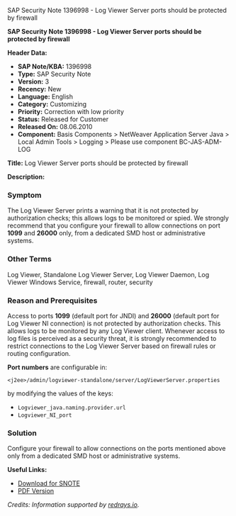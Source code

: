 SAP Security Note 1396998 - Log Viewer Server ports should be protected by firewall

**SAP Security Note 1396998 - Log Viewer Server ports should be protected by firewall**

**Header Data:**
- **SAP Note/KBA:** 1396998
- **Type:** SAP Security Note
- **Version:** 3
- **Recency:** New
- **Language:** English
- **Category:** Customizing
- **Priority:** Correction with low priority
- **Status:** Released for Customer
- **Released On:** 08.06.2010
- **Component:** Basis Components > NetWeaver Application Server Java > Local Admin Tools > Logging > Please use component BC-JAS-ADM-LOG

**Title:** Log Viewer Server ports should be protected by firewall

**Description:**

### Symptom
The Log Viewer Server prints a warning that it is not protected by authorization checks; this allows logs to be monitored or spied. We strongly recommend that you configure your firewall to allow connections on port **1099** and **26000** only, from a dedicated SMD host or administrative systems.

### Other Terms
Log Viewer, Standalone Log Viewer Server, Log Viewer Daemon, Log Viewer Windows Service, firewall, router, security

### Reason and Prerequisites
Access to ports **1099** (default port for JNDI) and **26000** (default port for Log Viewer NI connection) is not protected by authorization checks. This allows logs to be monitored by any Log Viewer client. Whenever access to log files is perceived as a security threat, it is strongly recommended to restrict connections to the Log Viewer Server based on firewall rules or routing configuration.

**Port numbers** are configurable in:
```
<j2ee>/admin/logviewer-standalone/server/LogViewerServer.properties
```
by modifying the values of the keys:
- `Logviewer_java.naming.provider.url`
- `Logviewer_NI_port`

### Solution
Configure your firewall to allow connections on the ports mentioned above only from a dedicated SMD host or administrative systems.

**Useful Links:**
- [Download for SNOTE](https://notesdownloads.sap.com/note/0040000016887962017)
- [PDF Version](https://userapps.support.sap.com/sap/support/sfm/notes/print/0001396998?language=en-US&token=E0FE9B2B0EF3287C2ADC47DFC518C6F5)

*Credits: Information supported by [redrays.io](https://redrays.io).*